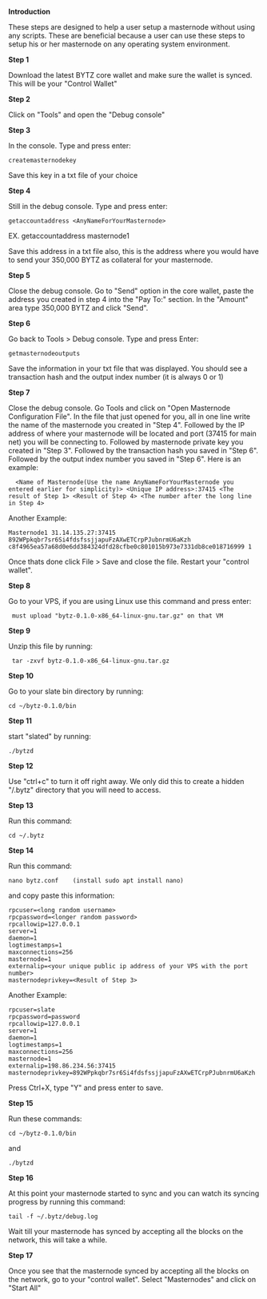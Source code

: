 
**Introduction**

These steps are designed to help a user setup a masternode without using any scripts. These are beneficial because a user can use these steps to setup his or her masternode on any operating system environment.



**Step 1**

Download the latest BYTZ core wallet and make sure the wallet is synced. This will be your "Control Wallet"

**Step 2**

Click on "Tools" and open the "Debug console"

**Step 3**

In the console. Type and press enter:

    createmasternodekey

Save this key in a txt file of your choice

**Step 4**

Still in the debug console. Type and press enter:

    getaccountaddress <AnyNameForYourMasternode>

EX. getaccountaddress masternode1

Save this address in a txt file also, this is the address where you would have to send your 350,000 BYTZ as collateral for your masternode.

**Step 5**

Close the debug console. Go to "Send" option in the core wallet, paste the address you created in step 4 into the "Pay To:" section. In the "Amount" area type 350,000 BYTZ and click "Send".

**Step 6**

Go back to Tools > Debug console. Type and press Enter:

    getmasternodeoutputs

Save the information in your txt file that was displayed. You should see a transaction hash and the output index number (it is always 0 or 1)

**Step 7**

Close the debug console. Go Tools and click on "Open Masternode Configuration File". In the file that just opened for you, all in one line write the name of the masternode you created in "Step 4". Followed by the IP address of where your masternode will be located and port (37415 for main net) you will be connecting to. Followed by masternode private key you created in "Step 3". Followed by the transaction hash you saved in "Step 6". Followed by the output index number you saved in "Step 6". Here is an example:

      <Name of Masternode(Use the name AnyNameForYourMasternode you entered earlier for simplicity)> <Unique IP address>:37415 <The   result of Step 1> <Result of Step 4> <The number after the long line in Step 4>

Another Example:

    Masternode1 31.14.135.27:37415 892WPpkqbr7sr6Si4fdsfssjjapuFzAXwETCrpPJubnrmU6aKzh c8f4965ea57a68d0e6dd384324dfd28cfbe0c801015b973e7331db8ce018716999 1

Once thats done click File > Save and close the file. Restart your "control wallet".

**Step 8**

Go to your VPS, if you are using Linux use this command and press enter:

     must upload "bytz-0.1.0-x86_64-linux-gnu.tar.gz" on that VM

**Step 9**

Unzip this file by running:

     tar -zxvf bytz-0.1.0-x86_64-linux-gnu.tar.gz

**Step 10**

Go to your slate bin directory by running:

    cd ~/bytz-0.1.0/bin

**Step 11**

start "slated" by running:

    ./bytzd

**Step 12**

Use "ctrl+c" to turn it off right away. We only did this to create a hidden "/.bytz" directory that you will need to access.

**Step 13**

Run this command:

    cd ~/.bytz

**Step 14**

Run this command:

    nano bytz.conf    (install sudo apt install nano)

and copy paste this information:

    rpcuser=<long random username>
    rpcpassword=<longer random password>
    rpcallowip=127.0.0.1
    server=1
    daemon=1
    logtimestamps=1
    maxconnections=256
    masternode=1
    externalip=<your unique public ip address of your VPS with the port number>
    masternodeprivkey=<Result of Step 3>

 Another Example:

    rpcuser=slate
    rpcpassword=password
    rpcallowip=127.0.0.1
    server=1
    daemon=1
    logtimestamps=1
    maxconnections=256
    masternode=1
    externalip=198.86.234.56:37415
    masternodeprivkey=892WPpkqbr7sr6Si4fdsfssjjapuFzAXwETCrpPJubnrmU6aKzh

Press Ctrl+X, type "Y" and press enter to save.

**Step 15**

Run these commands:

    cd ~/bytz-0.1.0/bin

and

    ./bytzd

**Step 16**

At this point your masternode started to sync and you can watch its syncing progress by running this command:

    tail -f ~/.bytz/debug.log

Wait till your masternode has synced by accepting all the blocks on the network, this will take a while.

**Step 17**

Once you see that the masternode synced by accepting all the blocks on the network, go to your "control wallet". Select "Masternodes" and click on "Start All"
